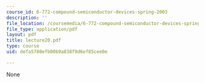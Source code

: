 ```yaml
---
course_id: 6-772-compound-semiconductor-devices-spring-2003
description: ''
file_location: /coursemedia/6-772-compound-semiconductor-devices-spring-2003/defa5780efb00b9a838f9d6ef85cee0e_lecture20.pdf
file_type: application/pdf
layout: pdf
title: lecture20.pdf
type: course
uid: defa5780efb00b9a838f9d6ef85cee0e

---
```

None